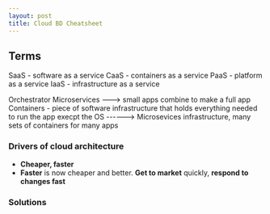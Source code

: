 ```yaml
---
layout: post
title: Cloud BD Cheatsheet
---
```


## Terms

SaaS - software as a service
CaaS - containers as a service
PaaS - platform as a service
IaaS - infrastructure as a service

Orchestrator
Microservices ---> small apps combine to make a full app
Containers - piece of software infrastructure that holds everything needed to run the app execpt the OS
------> Microsevices infrastructure, many sets of containers for many apps

### Drivers of cloud architecture

* **Cheaper, faster**
* **Faster** is now cheaper and better. **Get to market** quickly, **respond to changes fast**

### Solutions